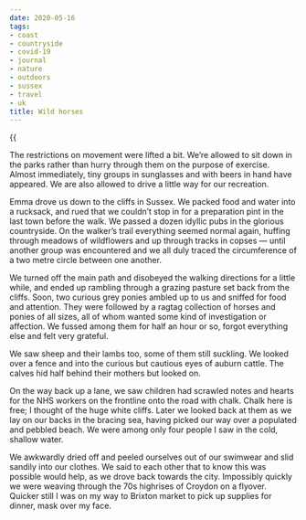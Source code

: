 ```yaml
---
date: 2020-05-16
tags:
- coast
- countryside
- covid-19
- journal
- nature
- outdoors
- sussex
- travel
- uk
title: Wild horses
---
```


{{<audio src="/audio/journal/cliff-birds.m4a" caption="The sound of the birds near the sea">}}

The restrictions on movement were lifted a bit. We’re allowed to sit down in the parks rather than hurry through them on the purpose of exercise. Almost immediately, tiny groups in sunglasses and with beers in hand have appeared. We are also allowed to drive a little way for our recreation.

Emma drove us down to the cliffs in Sussex. We packed food and water into a rucksack, and rued that we couldn’t stop in for a preparation pint in the last town before the walk. We passed a dozen idyllic pubs in the glorious countryside. On the walker’s trail everything seemed normal again, huffing through meadows of wildflowers and up through tracks in copses — until another group was encountered and we all duly traced the circumference of a two metre circle between one another.

We turned off the main path and disobeyed the walking directions for a little while, and ended up rambling through a grazing pasture set back from the cliffs. Soon, two curious grey ponies ambled up to us and sniffed for food and attention. They were followed by a ragtag collection of horses and ponies of all sizes, all of whom wanted some kind of investigation or affection. We fussed among them for half an hour or so, forgot everything else and felt very grateful.

We saw sheep and their lambs too, some of them still suckling. We looked over a fence and into the curious but cautious eyes of auburn cattle. The calves hid half behind their mothers but looked on.

On the way back up a lane, we saw children had scrawled notes and hearts for the NHS workers on the frontline onto the road with chalk. Chalk here is free; I thought of the huge white cliffs. Later we looked back at them as we lay on our backs in the bracing sea, having picked our way over a populated and pebbled beach. We were among only four people I saw in the cold, shallow water.

We awkwardly dried off and peeled ourselves out of our swimwear and slid sandily into our clothes. We said to each other that to know this was possible would help, as we drove back towards the city. Impossibly quickly we were weaving through the 70s highrises of Croydon on a flyover. Quicker still I was on my way to Brixton market to pick up supplies for dinner, mask over my face.